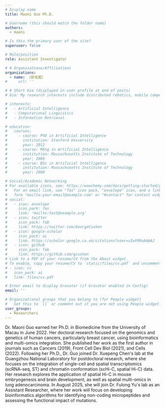 ```yaml
---
# Display name
title: Maoni Guo Ph.D.

# Username (this should match the folder name)
authors:
  - maoni

# Is this the primary user of the site?
superuser: false

# Role/position
role: Assistant Investigator

# # Organizations/Affiliations
organizations:
  - name: （郭毛妮）
#     url: ''

# # Short bio (displayed in user profile at end of posts)
# bio: My research interests include distributed robotics, mobile computing and programmable matter.

# interests:
#   - Artificial Intelligence
#   - Computational Linguistics
#   - Information Retrieval

# education:
#   courses:
#     - course: PhD in Artificial Intelligence
#       institution: Stanford University
#       year: 2012
#     - course: MEng in Artificial Intelligence
#       institution: Massachusetts Institute of Technology
#       year: 2009
#     - course: BSc in Artificial Intelligence
#       institution: Massachusetts Institute of Technology
#       year: 2008

# Social/Academic Networking
# For available icons, see: https://wowchemy.com/docs/getting-started/page-builder/#icons
#   For an email link, use "fas" icon pack, "envelope" icon, and a link in the
#   form "mailto:your-email@example.com" or "#contact" for contact widget.
# social:
#   - icon: envelope
#     icon_pack: fas
#     link: 'mailto:test@example.org'
#   - icon: twitter
#     icon_pack: fab
#     link: https://twitter.com/GeorgeCushen
#   - icon: google-scholar
#     icon_pack: ai
#     link: https://scholar.google.co.uk/citations?user=sIwtMXoAAAAJ
#   - icon: github
#     icon_pack: fab
#     link: https://github.com/gcushen
# Link to a PDF of your resume/CV from the About widget.
# To enable, copy your resume/CV to `static/files/cv.pdf` and uncomment the lines below.
# - icon: cv
#   icon_pack: ai
#   link: files/cv.pdf

# Enter email to display Gravatar (if Gravatar enabled in Config)
email: ''

# Organizational groups that you belong to (for People widget)
#   Set this to `[]` or comment out if you are not using People widget.
user_groups:
  - Researchers
---
```


Dr. Maoni Guo earned her Ph.D. in Biomedicine from the University of Macau in June 2022. Her doctoral research focused on the genomics and genetics of human cancers, particularly breast cancer, using bioinformatics and multi-omics integration. She published her work as the first author in journals such as Cancers (2019), Front Cell Dev Biol (2021), and Cells (2022). Following her Ph.D., Dr. Guo joined Dr. Xuepeng Chen's lab at the Guangzhou National Laboratory for postdoctoral research, where she focuses on the integration of single-cell and spatial transcriptomics (scRNA-seq, ST) and chromatin conformation (scHi-C, spatial Hi-C) data. Her research explores the application of spatial Hi-C in mouse embryogenesis and brain development, as well as spatial multi-omics in lung adenocarcinoma. In August 2025, she will join Dr. Fulong Yu's lab as an Assistant Researcher, where her work will focus on developing bioinformatics algorithms for identifying non-coding micropeptides and assessing the functional impact of mutations.

<!-- 吳恩達 is a professor of artificial intelligence at the Stanford AI Lab. His research interests include distributed robotics, mobile computing and programmable matter. He leads the Robotic Neurobiology group, which develops self-reconfiguring robots, systems of self-organizing robots, and mobile sensor networks.

Lorem ipsum dolor sit amet, consectetur adipiscing elit. Sed neque elit, tristique placerat feugiat ac, facilisis vitae arcu. Proin eget egestas augue. Praesent ut sem nec arcu pellentesque aliquet. Duis dapibus diam vel metus tempus vulputate. -->
